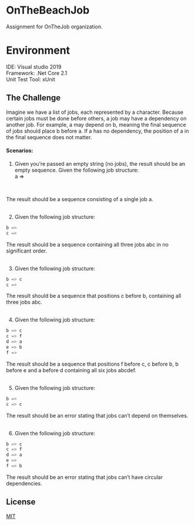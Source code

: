 # OnTheBeachJob
Assignment for OnTheJob organization. 
# Environment
IDE: Visual studio 2019
<BR>
Framework: .Net Core 2.1
<BR>
Unit Test Tool: xUnit
<BR>
  
## The Challenge

Imagine we have a list of jobs, each represented by a character. Because certain jobs must be done before others, a job may have a
dependency on another job. For example, a may depend on b, meaning the final sequence of jobs should place b before a. If a has no
dependency, the position of a in the final sequence does not matter.
<BR>
  <H4> Scenarios: </H4>
    
1) Given you’re passed an empty string (no jobs), the result should be an empty sequence.
Given the following job structure:
<BR> a =>
<BR>
   
The result should be a sequence consisting of a single job a.
<BR>
<BR>
  
2) Given the following job structure:
 
 ```a =>
 b =>
 c => 
 ```
The result should be a sequence containing all three jobs abc in no significant order.
<BR><BR>
  
3) Given the following job structure:
 ```a =>
 b => c
 c => 
 ```
The result should be a sequence that positions c before b, containing all three jobs abc.
<BR>
<BR>

4) Given the following job structure:
 ```a =>
 b => c
 c => f
 d => a
 e => b
 f => 
 ```
The result should be a sequence that positions f before c, c before b, b before e and a before d containing all six jobs abcdef.
<BR>
<BR>
    
5) Given the following job structure:
 ```a =>
 b =>
 c => c
 ```
The result should be an error stating that jobs can’t depend on themselves.
<BR>
<BR>

6) Given the following job structure:
```a =>
b => c
c => f
d => a
e =>
f => b
```
The result should be an error stating that jobs can’t have circular dependencies.

## License
[MIT](https://choosealicense.com/licenses/mit/)
